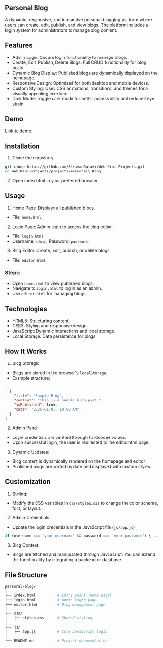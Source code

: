 ## Personal Blog
A dynamic, responsive, and interactive personal blogging platform where users can create, edit, publish, and view blogs. The platform includes a login system for administrators to manage blog content.
## Features
- Admin Login: Secure login functionality to manage blogs.
- Create, Edit, Publish, Delete Blogs: Full CRUD functionality for blog posts.
- Dynamic Blog Display: Published blogs are dynamically displayed on the homepage.
- Responsive Design: Optimized for both desktop and mobile devices.
- Custom Styling: Uses CSS animations, transitions, and themes for a visually appealing interface.
- Dark Mode: Toggle dark mode for better accessibility and reduced eye strain.
## Demo
[Link to demo]().

## Installation
1. Clone the repository:
```bash
git clone https://github.com/ShravanDalavi/Web-Mini-Projects.git
cd Web-Mini-Projects/projects/Personal\ Blog
```
2. Open index.html in your preferred browser.

## Usage
1. Home Page: Displays all published blogs.
- File: `home.html`
2. Login Page: Admin login to access the blog editor.
- File: `login.html`
- Username: `admin`, Password: `password`
3. Blog Editor: Create, edit, publish, or delete blogs.
- File: `editor.html`

### Steps:
- Open `home.html` to view published blogs.
- Navigate to `login.html` to log in as an admin.
- Use `editor.html` for managing blogs.

## Technologies
- HTML5: Structuring content.
- CSS3: Styling and responsive design.
- JavaScript: Dynamic interactions and local storage.
- Local Storage: Data persistence for blogs.

## How It Works
1. Blog Storage:
- Blogs are stored in the browser's `localStorage`.
- Example structure:
```json
[
  {
    "title": "Sample Blog",
    "content": "This is a sample blog post.",
    "isPublished": true,
    "date": "2025-01-01, 10:00 AM"
  }
]
```
2. Admin Panel:
- Login credentials are verified through hardcoded values.
- Upon successful login, the user is redirected to the editor.html page.

3. Dynamic Updates:
- Blog content is dynamically rendered on the homepage and editor.
- Published blogs are sorted by date and displayed with custom styles.

## Customization
1. Styling:
- Modify the CSS variables in `css/styles.css` to change the color scheme, font, or layout.
2. Admin Credentials:
- Update the login credentials in the JavaScript file (`js/app.js`)
```JavaScript
if (username === 'your-username' && password === 'your-password') { ... }
```
3. Blog Content:
- Blogs are fetched and manipulated through JavaScript. You can extend the functionality by integrating a backend or database.


## File Structure
```bash
personal-blog/
│
├── index.html          # Entry point (Home page)
├── login.html          # Admin login page
├── editor.html         # Blog management page
│
├── css/
│   ├── styles.css      # Shared styling
│
├── js/
│   ├── app.js          # Core JavaScript logic
│
└── README.md           # Project documentation
```
